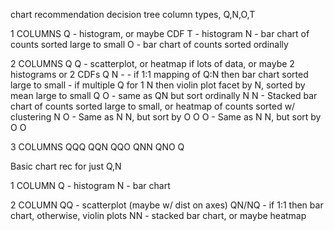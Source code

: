 chart recommendation decision tree
column types, Q,N,O,T

1 COLUMNS
Q - histogram, or maybe CDF
T - histogram
N - bar chart of counts sorted large to small
O - bar chart of counts sorted ordinally

2 COLUMNS
Q Q - scatterplot, or heatmap if lots of data, or maybe 2 histograms or 2 CDFs
Q N - - if 1:1 mapping of Q:N then bar chart sorted large to small - if multiple Q for 1 N then violin plot facet by N, sorted by mean large to small
Q O - same as QN but sort ordinally
N N - Stacked bar chart of counts sorted large to small, or heatmap of counts sorted w/ clustering
N O - Same as N N, but sort by O
O O - Same as N N, but sort by O O

3 COLUMNS
QQQ
QQN
QQO
QNN
QNO
Q

Basic chart rec for just Q,N

1 COLUMN
Q - histogram
N - bar chart

2 COLUMN
QQ - scatterplot (maybe w/ dist on axes)
QN/NQ - if 1:1 then bar chart, otherwise, violin plots
NN - stacked bar chart, or maybe heatmap

